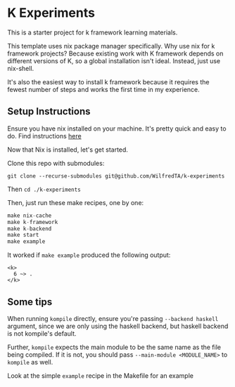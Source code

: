 # K Experiments

This is a starter project for k framework learning materials.

This template uses nix package manager specifically. Why use nix for k framework projects? Because existing work with K framework depends on different versions of K, so a global installation isn't ideal. Instead, just use nix-shell.

It's also the easiest way to install k framework because it requires the fewest number of steps and works the first time in my experience.


## Setup Instructions
Ensure you have nix installed on your machine. It's pretty quick and easy to do. Find instructions [here](https://nixos.org/download.html)

Now that Nix is installed, let's get started.

Clone this repo with submodules:

`git clone --recurse-submodules git@github.com/WilfredTA/k-experiments`

Then `cd ./k-experiments`

Then, just run these make recipes, one by one:

```nix
make nix-cache
make k-framework
make k-backend
make start
make example
```

It worked if `make example` produced the following output:

```k
<k>
  6 ~> .
</k>
```

## Some tips
When running `kompile` directly, ensure you're passing `--backend haskell` argument, since we are only using the haskell backend, but haskell backend is not kompile's default.

Further, `kompile` expects the main module to be the same name as the file being compiled. If it is not, you should pass `--main-module <MODULE_NAME>` to `kompile` as well.

Look at the simple `example` recipe in the Makefile for an example